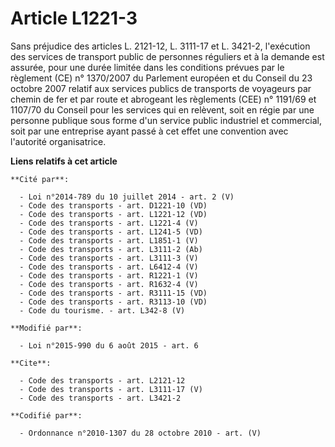 # Article L1221-3

Sans préjudice des articles L. 2121-12, L. 3111-17 et L. 3421-2, l'exécution des services de transport public de personnes
réguliers et à la demande est assurée, pour une durée limitée dans les conditions prévues par le règlement (CE) n° 1370/2007
du Parlement européen et du Conseil du 23 octobre 2007 relatif aux services publics de transports de voyageurs par chemin de
fer et par route et abrogeant les règlements (CEE) n° 1191/69 et 1107/70 du Conseil pour les services qui en relèvent, soit
en régie par une personne publique sous forme d'un service public industriel et commercial, soit par une entreprise ayant
passé à cet effet une convention avec l'autorité organisatrice.

**Liens relatifs à cet article**

	**Cité par**:

	  - Loi n°2014-789 du 10 juillet 2014 - art. 2 (V)
	  - Code des transports - art. D1221-10 (VD)
	  - Code des transports - art. L1221-12 (VD)
	  - Code des transports - art. L1221-4 (V)
	  - Code des transports - art. L1241-5 (VD)
	  - Code des transports - art. L1851-1 (V)
	  - Code des transports - art. L3111-2 (Ab)
	  - Code des transports - art. L3111-3 (V)
	  - Code des transports - art. L6412-4 (V)
	  - Code des transports - art. R1221-1 (V)
	  - Code des transports - art. R1632-4 (V)
	  - Code des transports - art. R3111-15 (VD)
	  - Code des transports - art. R3113-10 (VD)
	  - Code du tourisme. - art. L342-8 (V)

	**Modifié par**:

	  - Loi n°2015-990 du 6 août 2015 - art. 6

	**Cite**:

	  - Code des transports - art. L2121-12
	  - Code des transports - art. L3111-17 (V)
	  - Code des transports - art. L3421-2

	**Codifié par**:

	  - Ordonnance n°2010-1307 du 28 octobre 2010 - art. (V)
